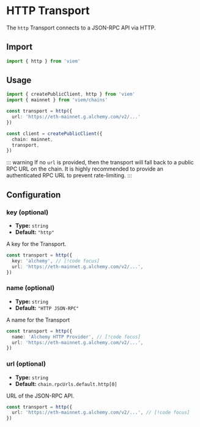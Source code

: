 # HTTP Transport

The `http` Transport connects to a JSON-RPC API via HTTP.

## Import

```ts
import { http } from 'viem'
```

## Usage

```ts {4-6}
import { createPublicClient, http } from 'viem'
import { mainnet } from 'viem/chains'

const transport = http({ 
  url: 'https://eth-mainnet.g.alchemy.com/v2/...' 
})

const client = createPublicClient({
  chain: mainnet,
  transport,
})
```

::: warning
If no `url` is provided, then the transport will fall back to a public RPC URL on the chain. It is highly recommended to provide an authenticated RPC URL to prevent rate-limiting.
:::

## Configuration

### key (optional)

- **Type:** `string`
- **Default:** `"http"`

A key for the Transport.

```ts
const transport = http({
  key: 'alchemy', // [!code focus]
  url: 'https://eth-mainnet.g.alchemy.com/v2/...',
})
```

### name (optional)

- **Type:** `string`
- **Default:** `"HTTP JSON-RPC"`

A name for the Transport

```ts
const transport = http({
  name: 'Alchemy HTTP Provider', // [!code focus]
  url: 'https://eth-mainnet.g.alchemy.com/v2/...',
})
```

### url (optional)

- **Type:** `string`
- **Default:** `chain.rpcUrls.default.http[0]`

URL of the JSON-RPC API.

```ts
const transport = http({
  url: 'https://eth-mainnet.g.alchemy.com/v2/...', // [!code focus]
})
```
